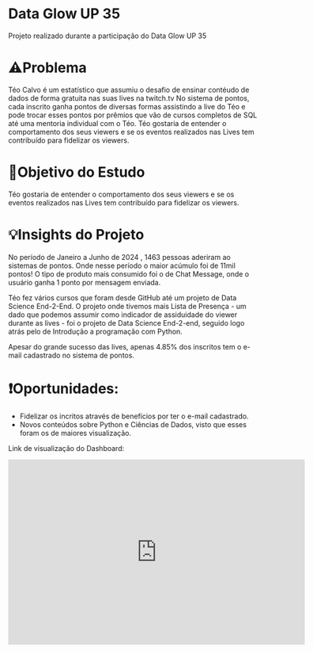 # Data Glow UP 35

Projeto realizado durante a participação do Data Glow UP 35

# ⚠️Problema

Téo Calvo é um estatístico que assumiu o desafio de ensinar contéudo de dados de forma gratuita nas suas lives na twitch.tv
No sistema de pontos, cada inscrito ganha pontos de diversas formas assistindo a live do Téo e pode trocar esses pontos por prêmios que vão de cursos completos de SQL até uma mentoria individual com o Téo.
Téo gostaria de entender o comportamento dos seus viewers e se os eventos realizados nas Lives tem contribuído para fidelizar os viewers.


# 🎯Objetivo do Estudo
Téo gostaria de entender o comportamento dos seus viewers e se os eventos realizados nas Lives tem contribuído para fidelizar os viewers.


# 💡Insights do Projeto
No período de Janeiro a Junho de 2024 , 1463 pessoas aderiram ao sistemas de pontos. Onde nesse período o maior acúmulo foi de 11mil pontos!
O tipo de produto mais consumido foi o de Chat Message, onde o usuário ganha 1 ponto por mensagem enviada.

Téo fez vários cursos que foram desde GitHub até um projeto de Data Science End-2-End. 
O projeto onde tivemos mais Lista de Presença - um dado que podemos assumir como indicador de assiduidade do viewer durante as lives - foi o projeto de Data Science End-2-end, seguido logo atrás pelo de Introdução a programação com Python.

Apesar do grande sucesso das lives, apenas 4.85% dos inscritos tem o e-mail cadastrado no sistema de pontos.


# ❗Oportunidades:

- Fidelizar os incritos através de benefícios por ter o e-mail cadastrado.
- Novos conteúdos sobre Python e Ciências de Dados, visto que esses foram os de maiores visualização.

Link de visualização do Dashboard: 
<div>
  <iframe title="dgu35" width="600" height="373.5" src="https://app.powerbi.com/view?r=eyJrIjoiMTRmNDU2ZDYtZjdjYi00YWQ3LWEzNGYtNWFkNGY3OWMzODYxIiwidCI6IjQyOTJlZGZlLTcxN2QtNDgxYy1hZmQwLWUwNWU3NzJiNjhiMiJ9" frameborder="0" allowFullScreen="true"></iframe>
</div>
